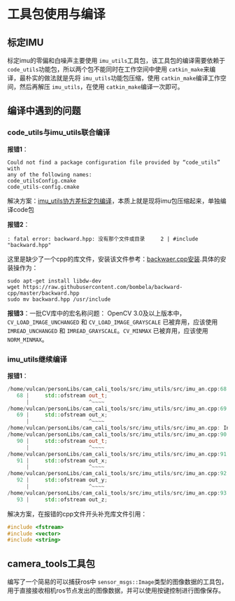 # 工具包使用与编译

## 标定IMU

标定imu的零偏和白噪声主要使用 `imu_utils`工具包，该工具包的编译需要依赖于 `code_utils`功能包，所以两个包不能同时在工作空间中使用 `catkin_make`来编译，最朴实的做法就是先将 `imu_utils`功能包压缩，使用 `catkin_make`编译工作空间，然后再解压 `imu_utils`，在使用 `catkin_make`编译一次即可。

## 编译中遇到的问题

### code_utils与imu_utils联合编译

**报错1**：

```shell
Could not find a package configuration file provided by “code_utils” with
any of the following names:
code_utilsConfig.cmake
code_utils-config.cmake
```

解决方案：[imu_utils协方差标定包编译](https://blog.csdn.net/m0_38144614/article/details/116293420)，本质上就是现将imu包压缩起来，单独编译code包

**报错2**：

```shell
: fatal error: backward.hpp: 没有那个文件或目录     2 | #include "backward.hpp"
```

这里是缺少了一个cpp的库文件，安装该文件参考：[backwaer.cpp安装](https://zhuanlan.zhihu.com/p/397148839).具体的安装操作为：

```shell
sudo apt-get install libdw-dev
wget https://raw.githubusercontent.com/bombela/backward-cpp/master/backward.hpp
sudo mv backward.hpp /usr/include
```

**报错3**：一批CV库中的宏名称问题：
OpenCV 3.0及以上版本中，`CV_LOAD_IMAGE_UNCHANGED` 和 `CV_LOAD_IMAGE_GRAYSCALE` 已被弃用，应该使用 `IMREAD_UNCHANGED` 和 `IMREAD_GRAYSCALE`。`CV_MINMAX` 已被弃用，应该使用 `NORM_MINMAX`。

### imu_utils继续编译

**报错1**：

```cpp
/home/vulcan/personLibs/cam_cali_tools/src/imu_utils/src/imu_an.cpp:68:19: error: aggregate ‘std::ofstream out_t’ has incomplete type and cannot be defined
   68 |     std::ofstream out_t;
      |                   ^~~~~
/home/vulcan/personLibs/cam_cali_tools/src/imu_utils/src/imu_an.cpp:69:19: error: aggregate ‘std::ofstream out_x’ has incomplete type and cannot be defined
   69 |     std::ofstream out_x;
      |                   ^~~~~
/home/vulcan/personLibs/cam_cali_tools/src/imu_utils/src/imu_an.cpp: In function ‘void writeData3(std::string, const std::vector<double>&, const std::vector<double>&, const std::vector<double>&, const std::vector<double>&)’:
/home/vulcan/personLibs/cam_cali_tools/src/imu_utils/src/imu_an.cpp:90:19: error: aggregate ‘std::ofstream out_t’ has incomplete type and cannot be defined
   90 |     std::ofstream out_t;
      |                   ^~~~~
/home/vulcan/personLibs/cam_cali_tools/src/imu_utils/src/imu_an.cpp:91:19: error: aggregate ‘std::ofstream out_x’ has incomplete type and cannot be defined
   91 |     std::ofstream out_x;
      |                   ^~~~~
/home/vulcan/personLibs/cam_cali_tools/src/imu_utils/src/imu_an.cpp:92:19: error: aggregate ‘std::ofstream out_y’ has incomplete type and cannot be defined
   92 |     std::ofstream out_y;
      |                   ^~~~~
/home/vulcan/personLibs/cam_cali_tools/src/imu_utils/src/imu_an.cpp:93:19: error: aggregate ‘std::ofstream out_z’ has incomplete type and cannot be defined
   93 |     std::ofstream out_z;
```

解决方案，在报错的cpp文件开头补充库文件引用：

```cpp
#include <fstream>
#include <vector>
#include <string>
```

## camera_tools工具包

编写了一个简易的可以捕获ros中 `sensor_msgs::Image`类型的图像数据的工具包，用于直接接收相机ros节点发出的图像数据，并可以使用按键控制进行图像保存。
